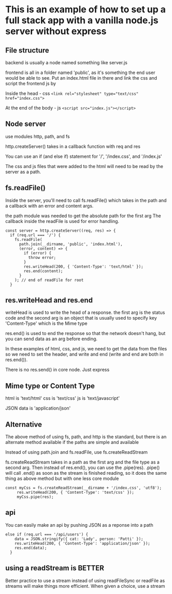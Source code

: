 # This is an example of how to set up a full stack app with a vanilla node.js server without express

## File structure

backend is usually a node named something like server.js

frontend is all in a folder named 'public', as it's something the end user would be able to see. Put an index.html file in there and link the css and script the frontend js by

Inside the head - css
`<link rel="stylesheet" type="text/css" href="index.css">`

At the end of the body - js
`<script src="index.js"></script>`

## Node server

use modules http, path, and fs

http.createServer() takes in a callback function with req and res

You can use an if (and else if) statement for '/', '/index.css', and '/index.js'

The css and js files that were added to the html will need to be read by the server as a path.

## fs.readFile()

Inside the server, you'll need to call fs.readFile() which takes in the path and a callback with an error and content args.

the path module was needed to get the absolute path for the first arg
The callback inside the readFile is used for error handling.

```
const server = http.createServer((req, res) => {
  if (req.url === '/') {
    fs.readFile(
      path.join(__dirname, 'public', 'index.html'),
      (error, content) => {
        if (error) {
          throw error;
        }
        res.writeHead(200, { 'Content-Type': 'text/html' });
        res.end(content);
      }
    ); // end of readFile for root
  }
```

## res.writeHead and res.end

writeHead is used to write the head of a response.
the first arg is the status code and the second arg is an object that is usually used to specify key 'Content-Type' which is the Mime type

res.end() is used to end the response so that the network doesn't hang, but you can send data as an arg before ending.

In these examples of html, css, and js, we need to get the data from the files so we need to set the header, and write and end (write and end are both in res.end()).

There is no res.send() in core node. Just express

## Mime type or Content Type

html is 'text/html'
css is 'text/css'
js is 'text/javascript'

JSON data is 'application/json'

## Alternative

The above method of using fs, path, and http is the standard, but there is an alternate method available if the paths are simple and available

Instead of using path.join and fs.readFile, use fs.createReadStream

fs.createReadStream takes in a path as the first arg and the file type as a second arg.
Then instead of res.end(), you can use the <yourstream>.pipe(res).
.pipe() will call .end() as soon as the stream is finished reading, so it does the same thing as above method but with one less core module

```
const myCss = fs.createReadStream(__dirname + '/index.css', 'utf8');
     res.writeHead(200, { 'Content-Type': 'text/css' });
     myCss.pipe(res);
```

## api

You can easily make an api by pushing JSON as a reponse into a path

```
else if (req.url === '/api/users') {
    data = JSON.stringify({ cat: 'Lady', person: 'Patti' });
    res.writeHead(200, { 'Content-Type': 'application/json' });
    res.end(data);
  }
```

## using a readStream is BETTER

Better practice to use a stream instead of using readFileSync or readFile as streams will make things more efficient. When given a choice, use a stream
